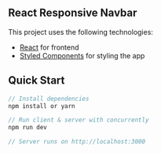 ## React Responsive Navbar

This project uses the following technologies:

- [React](https://reactjs.org) for frontend
- [Styled Components](https://styled-components.com/) for styling the app

## Quick Start

```javascript
// Install dependencies
npm install or yarn

// Run client & server with concurrently
npm run dev

// Server runs on http://localhost:3000
```
